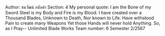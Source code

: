 Author: ธนวัฒน์ ถนัดค้า
Section: 4
My personal quote: I am the Bone of my Sword Steel is my Body and Fire is my Blood. I have created over a Thousand Blades, Unknown to Death, Nor known to Life. Have withstood Pain to create many Weapons Yet those Hands will never hold Anything. So, as I Pray-- Unlimited Blade Works
Team number: 6
Semester 2/2567